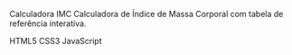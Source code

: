 Calculadora IMC
Calculadora de Índice de Massa Corporal com tabela de referência interativa.

HTML5
CSS3
JavaScript
